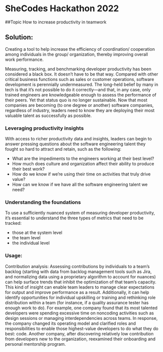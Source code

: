 # SheCodes Hackathon 2022
##Topic
How to increase productivity in teamwork 

## Solution: 
Creating a tool to help increase the efficiency of coordination/ cooperation among individuals in the group/ organization, thereby improving overall work performance.

Measuring, tracking, and benchmarking developer productivity has been considered a black box. It doesn’t have to be that way.
Compared with other critical business functions such as sales or customer operations, software development is perennially undermeasured. The long-held belief by many in tech is that it’s not possible to do it correctly—and that, in any case, only trained engineers are knowledgeable enough to assess the performance of their peers. Yet that status quo is no longer sustainable. Now that most companies are becoming (to one degree or another) software companies, regardless of industry, leaders need to know they are deploying their most valuable talent as successfully as possible.

### Leveraging productivity insights
With access to richer productivity data and insights, leaders can begin to answer pressing questions about the software engineering talent they fought so hard to attract and retain, such as the following:

- What are the impediments to the engineers working at their best level?
- How much does culture and organization affect their ability to produce their best work?
- How do we know if we’re using their time on activities that truly drive value?
- How can we know if we have all the software engineering talent we need?

### Understanding the foundations
To use a sufficiently nuanced system of measuring developer productivity, it’s essential to understand the three types of metrics that need to be tracked: 
- those at the system level
- the team level
- the individual level

### Usage:
Contribution analysis: Assessing contributions by individuals to a team’s backlog (starting with data from backlog management tools such as Jira, and normalizing data using a proprietary algorithm to account for nuances) can help surface trends that inhibit the optimization of that team’s capacity. This kind of insight can enable team leaders to manage clear expectations for output and improve performance as a result. Additionally, it can help identify opportunities for individual upskilling or training and rethinking role distribution within a team (for instance, if a quality assurance tester has enough work to do). For example, one company found that its most talented developers were spending excessive time on noncoding activities such as design sessions or managing interdependencies across teams. In response, the company changed its operating model and clarified roles and responsibilities to enable those highest-value developers to do what they do best: code. Another company, after discovering relatively low contribution from developers new to the organization, reexamined their onboarding and personal mentorship program.

